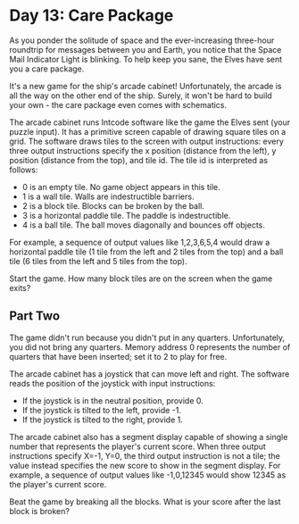 # Day 13: Care Package

As you ponder the solitude of space and the ever-increasing three-hour roundtrip for messages
between you and Earth, you notice that the Space Mail Indicator Light is blinking. To help keep you
sane, the Elves have sent you a care package.

It's a new game for the ship's arcade cabinet! Unfortunately, the arcade is all the way on the other
end of the ship. Surely, it won't be hard to build your own - the care package even comes with
schematics.

The arcade cabinet runs Intcode software like the game the Elves sent (your puzzle input). It has a
primitive screen capable of drawing square tiles on a grid. The software draws tiles to the screen
with output instructions: every three output instructions specify the x position (distance from the
left), y position (distance from the top), and tile id. The tile id is interpreted as follows:

- 0 is an empty tile. No game object appears in this tile.
- 1 is a wall tile. Walls are indestructible barriers.
- 2 is a block tile. Blocks can be broken by the ball.
- 3 is a horizontal paddle tile. The paddle is indestructible.
- 4 is a ball tile. The ball moves diagonally and bounces off objects.

For example, a sequence of output values like 1,2,3,6,5,4 would draw a horizontal paddle tile (1
tile from the left and 2 tiles from the top) and a ball tile (6 tiles from the left and 5 tiles from
the top).

Start the game. How many block tiles are on the screen when the game exits?

## Part Two

The game didn't run because you didn't put in any quarters. Unfortunately, you did not bring any
quarters. Memory address 0 represents the number of quarters that have been inserted; set it to 2 to
play for free.

The arcade cabinet has a joystick that can move left and right. The software reads the position of
the joystick with input instructions:

- If the joystick is in the neutral position, provide 0.
- If the joystick is tilted to the left, provide -1.
- If the joystick is tilted to the right, provide 1.

The arcade cabinet also has a segment display capable of showing a single number that represents the
player's current score. When three output instructions specify X=-1, Y=0, the third output
instruction is not a tile; the value instead specifies the new score to show in the segment display.
For example, a sequence of output values like -1,0,12345 would show 12345 as the player's current
score.

Beat the game by breaking all the blocks. What is your score after the last block is broken?

